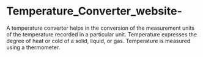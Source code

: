 # Temperature_Converter_website-
A temperature converter helps in the conversion of the measurement units of the temperature recorded in a particular unit. Temperature expresses the degree of heat or cold of a solid, liquid, or gas. Temperature is measured using a thermometer.
